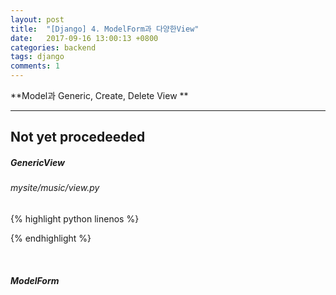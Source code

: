 ```yaml
---
layout: post
title:  "[Django] 4. ModelForm과 다양한View"
date:   2017-09-16 13:00:13 +0800
categories: backend
tags: django
comments: 1
---
```

**Model과 Generic, Create, Delete View **

---
Not yet procedeeded
---

##### GenericView

###### mysite/music/view.py

{% highlight python linenos %}

{% endhighlight %}

<br>

##### ModelForm

